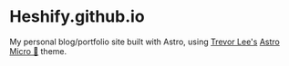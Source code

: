# Heshify.github.io

My personal blog/portfolio site built with Astro, using [Trevor Lee's](https://github.com/trevortylerlee) [Astro Micro 🔬](https://astro-micro.vercel.app/) theme.

